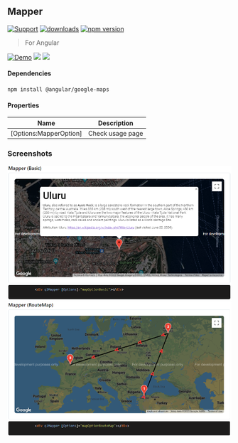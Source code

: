 ## Mapper

[![Support](https://img.shields.io/badge/Support-white)](https://www.patreon.com/qrsln)
[![downloads](https://img.shields.io/npm/dm/@qrsln/mapper.svg)](https://npmcharts.com/compare/@qrsln/mapper?minimal=true)
[![npm version](https://badge.fury.io/js/%40qrsln%2Fmapper.svg)](https://badge.fury.io/js/%40qrsln%2Fmapper)

> For Angular

[![Demo](https://img.shields.io/badge/Demo-blue)](https://krsln.github.io/Showcase/Libraries/Mapper)
[![](https://img.shields.io/badge/Main-readme-white)](../projects.md)
[![](https://img.shields.io/badge/usage-orange)](usage.md)

#### Dependencies

```shell
npm install @angular/google-maps 
```

#### Properties

| Name                   | Description      |
|------------------------|------------------|
| [Options:MapperOption] | Check usage page |

### Screenshots

![](../../Images/Mapper/Mapper_Basic_2022-01-30.png "Mapper Basic")  
![](../../Images/Mapper/Mapper_RouteMap_2022-01-30.png "Mapper RouteMap")  
